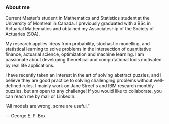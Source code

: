 ### About me

Current Master's student in Mathematics and Statistics student at the University of Montreal in Canada. I previously graduated with a BSc in Actuarial Mathematics and obtained my Associateship of the Society of Actuaries (SOA).

My research applies ideas from probability, stochastic modelling, and statistical learning to solve problems in the intersection of quantitative finance, actuarial science, optimization and machine learning. I am passionate about developing theoretical and computational tools motivated by real life applications.

I have recently taken an interest in the art of solving abstract puzzles, and I believe they are good practice to solving challenging problems without well-defined rules. I mainly work on Jane Street's and IBM research monthly puzzles, but am open to any challenge! If you would like to collaborate, you can reach me by mail or LinkedIn.

“All models are wrong, some are useful.”

— George E. P. Box
